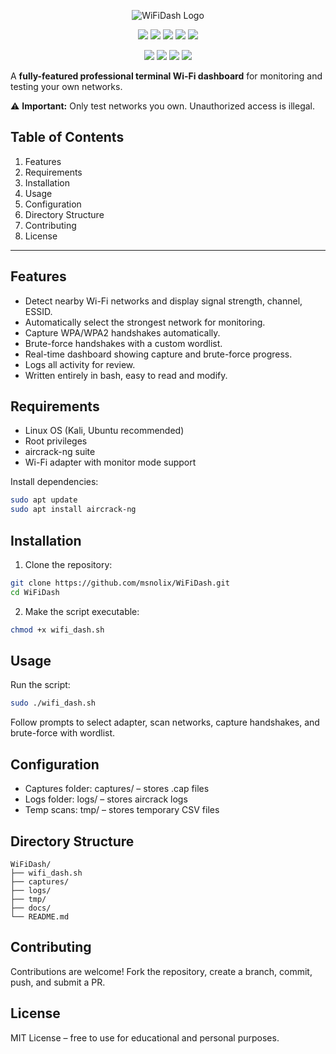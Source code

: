 <p align="center">
  <img src=".github/misc/logo.png" alt="WiFiDash Logo">
</p>
 
<p align="center">
  <img src="https://img.shields.io/badge/Version-1.0.0-green?style=for-the-badge">
  <img src="https://img.shields.io/github/license/msnolix/WiFiDash?style=for-the-badge">
  <img src="https://img.shields.io/github/stars/msnolix/WiFiDash?style=for-the-badge">
  <img src="https://img.shields.io/github/issues/msnolix/WiFiDash?color=red&style=for-the-badge">
  <img src="https://img.shields.io/github/forks/msnolix/WiFiDash?color=teal&style=for-the-badge">
</p>

<p align="center">
  <img src="https://img.shields.io/badge/Author-msnolix-blue?style=flat-square">
  <img src="https://img.shields.io/badge/Open%20Source-Yes-darkgreen?style=flat-square">
  <img src="https://img.shields.io/badge/Maintained%3F-Yes-lightblue?style=flat-square">
  <img src="https://img.shields.io/badge/Written%20In-Bash-darkcyan?style=flat-square">
</p>


A **fully-featured professional terminal Wi-Fi dashboard** for monitoring and testing your own networks.

⚠️ **Important:** Only test networks you own. Unauthorized access is illegal.

## Table of Contents

1. Features
2. Requirements
3. Installation
4. Usage
5. Configuration
6. Directory Structure
7. Contributing
8. License

---

## Features

- Detect nearby Wi-Fi networks and display signal strength, channel, ESSID.
- Automatically select the strongest network for monitoring.
- Capture WPA/WPA2 handshakes automatically.
- Brute-force handshakes with a custom wordlist.
- Real-time dashboard showing capture and brute-force progress.
- Logs all activity for review.
- Written entirely in bash, easy to read and modify.

## Requirements

- Linux OS (Kali, Ubuntu recommended)
- Root privileges
- aircrack-ng suite
- Wi-Fi adapter with monitor mode support

Install dependencies:

```bash
sudo apt update
sudo apt install aircrack-ng
```

## Installation

1. Clone the repository:

```bash
git clone https://github.com/msnolix/WiFiDash.git
cd WiFiDash
```

2. Make the script executable:

```bash
chmod +x wifi_dash.sh
```

## Usage

Run the script:

```bash
sudo ./wifi_dash.sh
```

Follow prompts to select adapter, scan networks, capture handshakes, and brute-force with wordlist.

## Configuration

- Captures folder: captures/ – stores .cap files
- Logs folder: logs/ – stores aircrack logs
- Temp scans: tmp/ – stores temporary CSV files

## Directory Structure

```
WiFiDash/
├── wifi_dash.sh
├── captures/
├── logs/
├── tmp/
├── docs/
└── README.md
```

## Contributing

Contributions are welcome! Fork the repository, create a branch, commit, push, and submit a PR.

## License

MIT License – free to use for educational and personal purposes.
